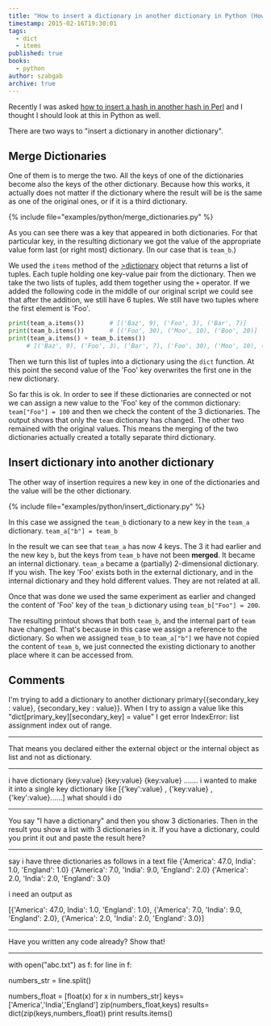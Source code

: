 ```yaml
---
title: "How to insert a dictionary in another dictionary in Python (How to merge two dictionaries)"
timestamp: 2015-02-16T19:30:01
tags:
  - dict
  - items
published: true
books:
  - python
author: szabgab
archive: true
---
```



Recently I was asked [how to insert a hash in another hash in Perl](https://perlmaven.com/how-to-insert-a-hash-in-another-hash)
and I thought I should look at this in Python as well.


There are two ways to "insert a dictionary in another dictionary".

## Merge Dictionaries

One of them is to merge the two. All the keys of one of the dictionaries
become also the keys of the other dictionary. Because how this works, it actually does not matter if the dictionary where the result will
be is the same as one of the original ones, or if it is a third dictionary.

{% include file="examples/python/merge_dictionaries.py" %}

As you can see there was a key that appeared in both dictionaries. For that particular key, in the resulting dictionary we got the value of the appropriate
value form last (or right most) dictionary. (In our case that is `team_b`.)

We used the `items` method of the [>dictionary](https://docs.python.org/2/tutorial/datastructures.html#dictionaries)
object that returns a list of tuples. Each tuple holding one key-value pair from the dictionary.
Then we take the two lists of tuples, add them together using the `+` operator.
If we added the following code in the middle of our original script we could see that after the addition, we still
have 6 tuples. We still have two tuples where the first element is 'Foo'.

```python
print(team_a.items())       # [('Baz', 9), ('Foo', 3), ('Bar', 7)]
print(team_b.items())       # [('Foo', 30), ('Moo', 10), ('Boo', 20)]
print(team_a.items() + team_b.items())
     # [('Baz', 9), ('Foo', 3), ('Bar', 7), ('Foo', 30), ('Moo', 10), ('Boo', 20)]
```

Then we turn this list of tuples into a dictionary using the `dict` function. At this point the second value of the 'Foo' key
overwrites the first one in the new dictionary.

So far this is ok. In order to see if these dictionaries are connected or not we can assign a new value to the 'Foo' key of the common dictionary:
`team["Foo"] = 100` and then we check the content of the 3 dictionaries. The output shows that only the `team` dictionary has changed.
The other two remained with the original values. This means the merging of the two dictionaries actually created a totally separate third dictionary.


## Insert dictionary into another dictionary

The other way of insertion requires a new key in one of the dictionaries and the value will be the other dictionary.

{% include file="examples/python/insert_dictionary.py" %}

In this case we assigned the `team_b` dictionary to a new key in the `team_a` dictionary.
`team_a["b"] = team_b`

In the result we can see that `team_a` has now 4 keys. The 3 it had earlier and the new key `b`, but the
keys from `team_b` have not been <b>merged</b>. It became an internal dictionary.
`team_a` became a (partially) 2-dimensional dictionary. If you wish.
The key 'Foo' exists both in the external dictionary, and in the internal dictionary and they hold different values.
They are not related at all.


Once that was done we used the same experiment as earlier and changed the content of 'Foo'
key of the `team_b` dictionary using `team_b["Foo"] = 200`.

The resulting printout shows that both `team_b`, and the internal part of `team` have changed. That's because
in this case we assign a reference to the dictionary. So when we assigned `team_b` to `team_a["b"]`
we have not copied the content of `team_b`, we just connected the existing dictionary to another place where it can be accessed from.

## Comments

I'm trying to add a dictionary to another dictionary primary{{secondary_key : value}, {secondary_key : value}}. When I try to assign a value like this "dict[primary_key][secondary_key] = value" I get error IndexError: list assignment index out of range.

---

That means you declared either the external object or the internal object as list and not as dictionary.

<hr>

i have dictionary
{key:value}
{key:value}
{key:value}
.......
i wanted to make it into a single key dictionary like
[{'key':value} , {'key:value} , {'key':value}......]
what should i do

----
You say "I have a dictionary" and then you show 3 dictionaries. Then in the result you show a list with 3 dictionaries in it. If you have a dictionary, could you print it out and paste the result here?

----

say i have three dictionaries as follows in a text file
{'America': 47.0, India': 1.0, 'England': 1.0}
{'America': 7.0, 'India': 9.0, 'England': 2.0}
{'America': 2.0, 'India': 2.0, 'England': 3.0}

i need an output as

[{'America': 47.0, India': 1.0, 'England': 1.0},
{'America': 7.0, 'India': 9.0, 'England': 2.0},
{'America': 2.0, 'India': 2.0, 'England': 3.0}]

----

Have you written any code already? Show that!

---

with open("abc.txt") as f:
for line in f:

numbers_str = line.split()

numbers_float = [float(x) for x in numbers_str]
keys=['America','India','England']
zip(numbers_float,keys)
results= dict(zip(keys,numbers_float))
print results.items()


